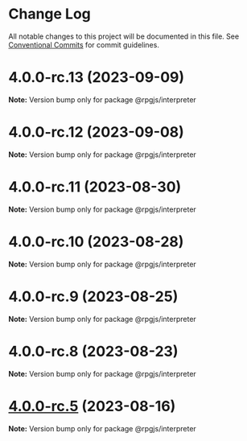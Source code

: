 # Change Log

All notable changes to this project will be documented in this file.
See [Conventional Commits](https://conventionalcommits.org) for commit guidelines.

# 4.0.0-rc.13 (2023-09-09)

**Note:** Version bump only for package @rpgjs/interpreter





# 4.0.0-rc.12 (2023-09-08)

**Note:** Version bump only for package @rpgjs/interpreter





# 4.0.0-rc.11 (2023-08-30)

**Note:** Version bump only for package @rpgjs/interpreter





# 4.0.0-rc.10 (2023-08-28)

**Note:** Version bump only for package @rpgjs/interpreter





# 4.0.0-rc.9 (2023-08-25)

**Note:** Version bump only for package @rpgjs/interpreter





# 4.0.0-rc.8 (2023-08-23)

**Note:** Version bump only for package @rpgjs/interpreter





# [4.0.0-rc.5](https://github.com/RSamaium/RPG-JS/compare/v4.0.0-rc.4...v4.0.0-rc.5) (2023-08-16)

**Note:** Version bump only for package @rpgjs/interpreter
